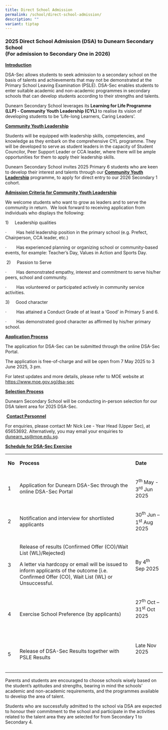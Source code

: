 ```yaml
---
title: Direct School Admission
permalink: /school/direct-school-admission/
description: ""
variant: tiptap
---
```

<h3><strong>2025 Direct School Admission (DSA) to Dunearn Secondary School<br>(For admission to Secondary One in 2026)</strong></h3>
<p><strong><u>Introduction</u></strong>
</p>
<p>DSA-Sec allows students to seek admission to a secondary school on the
basis of talents and achievements that may not be demonstrated at the Primary
School Leaving Examination (PSLE). DSA-Sec enables students to enter suitable
academic and non-academic programmes in secondary schools that can develop
students according to their strengths and talents.</p>
<p>Dunearn Secondary School leverages its <strong>Learning for Life Programme (LLP) - Community Youth Leadership (CYL) </strong>to
realise its vision of developing students to be ‘Life-long Learners, Caring
Leaders’.</p>
<p><strong><u>Community Youth Leadership</u></strong>
</p>
<p>Students will be equipped with leadership skills, competencies, and knowledge
as they embark on the comprehensive CYL programme. They will be developed
to serve as student leaders in the capacity of Student Councilor, Peer
Support Leader or CCA leader, where there will be ample opportunities for
them to apply their leadership skills.</p>
<p>Dunearn Secondary School invites 2025 Primary 6 students who are keen
to develop their interest and talents through our&nbsp;<strong><u>Community Youth Leadership</u></strong> programme,&nbsp;to
apply for direct entry to our 2026 Secondary 1 cohort.</p>
<p><strong><u>Admission Criteria</u></strong><u> </u><strong><u>for Community Youth Leadership</u></strong>
</p>
<p>We welcome students who want to grow as leaders and to serve the community
in return.&nbsp; We look forward to receiving application from individuals
who displays the following:</p>
<p>1)&nbsp;&nbsp;&nbsp;&nbsp; Leadership qualities</p>
<p>·&nbsp;&nbsp;&nbsp;&nbsp;&nbsp;&nbsp;&nbsp; Has held leadership position
in the primary school (e.g. Prefect, Chairperson, CCA leader, etc.)</p>
<p>·&nbsp;&nbsp;&nbsp;&nbsp;&nbsp;&nbsp;&nbsp; Has experienced planning or
organizing school or community-based events, for example: Teacher’s Day,
Values in Action and Sports Day.</p>
<p>&nbsp;2)&nbsp;&nbsp;&nbsp;&nbsp; Passion to Serve</p>
<p>·&nbsp;&nbsp;&nbsp;&nbsp;&nbsp;&nbsp;&nbsp; Has demonstrated empathy,
interest and commitment to serve his/her peers, school and community.</p>
<p>·&nbsp;&nbsp;&nbsp;&nbsp;&nbsp;&nbsp;&nbsp; Has volunteered or participated
actively in community service activities.</p>
<p>3)&nbsp;&nbsp;&nbsp;&nbsp; Good character</p>
<p>·&nbsp;&nbsp;&nbsp;&nbsp;&nbsp;&nbsp;&nbsp; Has attained a Conduct Grade
of at least a ‘Good’ in Primary 5 and 6.</p>
<p>·&nbsp;&nbsp;&nbsp;&nbsp;&nbsp;&nbsp;&nbsp; Has demonstrated good character
as affirmed by his/her primary school.</p>
<p><strong><u>Application Process</u></strong>
</p>
<p>The application for DSA-Sec can be submitted through the online DSA-Sec
Portal.</p>
<p>The application is free-of-charge and will be open from 7 May 2025 to
3 June 2025, 3 pm.</p>
<p>For latest updates and more details, please refer to MOE website at
<a href="https://www.moe.gov.sg/dsa-sec" rel="noopener noreferrer nofollow" target="_blank">https://www.moe.gov.sg/dsa-sec</a>
</p>
<p><strong><u>Selection Process</u></strong>
</p>
<p>Dunearn Secondary School will be conducting in-person selection for our
DSA talent area for 2025 DSA-Sec.</p>
<p>&nbsp;<strong><u>Contact Personnel</u></strong>
</p>
<p>For enquiries, please contact Mr Nick Lee - Year Head (Upper Sec), at
65653692. Alternatively, you may email your enquiries to <a href="mailto:dunearn_ss@moe.edu.sg" rel="noopener noreferrer nofollow" target="_blank">dunearn_ss@moe.edu.sg</a>.</p>
<p><strong><u>Schedule for DSA-Sec Exercise</u></strong>
</p>
<table style="minWidth: 75px">
<colgroup>
<col>
<col>
<col>
</colgroup>
<tbody>
<tr>
<td rowspan="1" colspan="1">
<p><strong>No</strong>
</p>
</td>
<td rowspan="1" colspan="1">
<p><strong>Process</strong>
</p>
</td>
<td rowspan="1" colspan="1">
<p><strong>Date</strong>
</p>
</td>
</tr>
<tr>
<td rowspan="1" colspan="1">
<p>1</p>
</td>
<td rowspan="1" colspan="1">
<p>Application for Dunearn DSA-Sec through the online DSA-Sec Portal</p>
</td>
<td rowspan="1" colspan="1">
<p>7<sup>th</sup> May - 3<sup>rd</sup> Jun 2025</p>
</td>
</tr>
<tr>
<td rowspan="1" colspan="1">
<p>2</p>
</td>
<td rowspan="1" colspan="1">
<p>Notification and interview for shortlisted applicants</p>
</td>
<td rowspan="1" colspan="1">
<p>30<sup>th</sup> Jun – 1<sup>st</sup> Aug 2025</p>
</td>
</tr>
<tr>
<td rowspan="1" colspan="1">
<p>3</p>
</td>
<td rowspan="1" colspan="1">
<p>Release of results (Confirmed Offer (CO)/Wait List (WL)/Rejected)</p>
<p></p>
<p>A letter via hardcopy or email will be issued to inform applicants of
the outcome [i.e. Confirmed Offer (CO), Wait List (WL) or Unsuccessful.</p>
</td>
<td rowspan="1" colspan="1">
<p>By 4<sup>th</sup> Sep 2025</p>
</td>
</tr>
<tr>
<td rowspan="1" colspan="1">
<p>4</p>
</td>
<td rowspan="1" colspan="1">
<p>Exercise School Preference (by applicants)</p>
</td>
<td rowspan="1" colspan="1">
<p>27<sup>th</sup> Oct – 31<sup>st</sup> Oct 2025</p>
<p>&nbsp;</p>
</td>
</tr>
<tr>
<td rowspan="1" colspan="1">
<p>5</p>
</td>
<td rowspan="1" colspan="1">
<p>Release of DSA-Sec Results together with PSLE Results</p>
</td>
<td rowspan="1" colspan="1">
<p>Late Nov 2025</p>
<p>&nbsp;</p>
</td>
</tr>
</tbody>
</table>
<p>Parents and students are encouraged to choose schools wisely based on
the student’s aptitudes and strengths, bearing in mind the schools’ academic
and non-academic requirements, and the programmes available to develop
the area of talent.</p>
<p>Students who are successfully admitted to the school via DSA are expected
to honour their commitment to the school and participate in the activities
related to the talent area they are selected for from Secondary 1 to Secondary
4.</p>